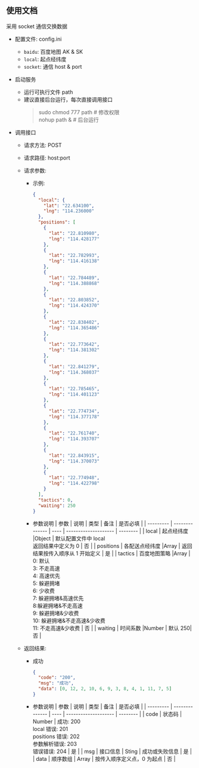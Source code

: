 ## 使用文档

采用 socket 通信交换数据

- 配置文件: config.ini

  - `baidu`: 百度地图 AK & SK
  - `local`: 起点经纬度
  - `socket`: 通信 host & port

- 启动服务

  - 运行可执行文件 path
  - 建议直接后台运行，每次直接调用接口
    > sudo chmod 777 path # 修改权限  
    > nohup path & # 后台运行

- 调用接口

  - 请求方法: POST
  - 请求路径: host:port
  - 请求参数:

    - 示例:
      ```json
      {
        "local": {
          "lat": "22.634100",
          "lng": "114.236000"
        },
        "positions": [
          {
            "lat": "22.810980",
            "lng": "114.428177"
          },
          {
            "lat": "22.782993",
            "lng": "114.416138"
          },
          {
            "lat": "22.784489",
            "lng": "114.388868"
          },
          {
            "lat": "22.803852",
            "lng": "114.424370"
          },
          {
            "lat": "22.838402",
            "lng": "114.365486"
          },
          {
            "lat": "22.773642",
            "lng": "114.381302"
          },
          {
            "lat": "22.841279",
            "lng": "114.368037"
          },
          {
            "lat": "22.785465",
            "lng": "114.401123"
          },
          {
            "lat": "22.774734",
            "lng": "114.377178"
          },
          {
            "lat": "22.761740",
            "lng": "114.393707"
          },
          {
            "lat": "22.843915",
            "lng": "114.370073"
          },
          {
            "lat": "22.774948",
            "lng": "114.422798"
          }
        ],
        "tactics": 0,
        "waiting": 250
      }
      ```
    - 参数说明
      | 参数 | 说明 | 类型 | 备注 | 是否必填 |
      | --------- | -------------- | ---- | -------------------- | -------- |
      | local | 起点经纬度 |Object | 默认配置文件中 local<br>返回结果中定义为 0 | 否 |
      | positions | 各配送点经纬度 |Array | 返回结果按传入顺序从 1 开始定义 | 是 |
      | tactics | 百度地图策略 |Array | 0: 默认<br>3: 不走高速<br>4: 高速优先<br>5: 躲避拥堵<br>6: 少收费<br>7: 躲避拥堵&高速优先<br>8:躲避拥堵&不走高速<br>9: 躲避拥堵&少收费<br>10: 躲避拥堵&不走高速&少收费<br>11: 不走高速&少收费 | 否 |
      | waiting | 时间系数 |Number | 默认 250| 否 |

  - 返回结果:

    - 成功

      ```json
      {
        "code": "200",
        "msg": "成功",
        "data": [0, 12, 2, 10, 6, 9, 3, 8, 4, 1, 11, 7, 5]
      }
      ```

    - 参数说明
      | 参数 | 说明 | 类型 | 备注 | 是否必填 |
      | --------- | -------------- | ---- | -------------------- | -------- |
      | code | 状态码 | Number | 成功: 200<br>local 错误: 201<br>positions 错误: 202<br>参数解析错误: 203<br>错误错误: 204 | 是 |
      | msg | 接口信息 | Sting | 成功或失败信息 | 是 |
      | data | 顺序数组 | Array | 按传入顺序定义点，0 为起点 | 否 |

